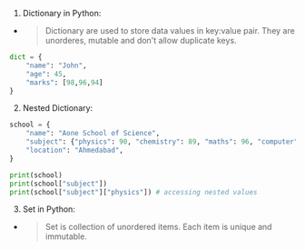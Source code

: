 1. Dictionary in Python:
- >Dictionary are used to store data values in key:value pair. They are unorderes, mutable and don't allow duplicate keys. 
```python
dict = {
    "name": "John",
    "age": 45,
    "marks": [98,96,94]
}
```

2. Nested Dictionary:
```python
school = {
    "name": "Aone School of Science",
    "subject": {"physics": 90, "chemistry": 89, "maths": 96, "computer": 91},
    "location": "Ahmedabad",
}

print(school)
print(school["subject"])
print(school["subject"]["physics"]) # accessing nested values
```

3. Set in Python:
- >Set is collection of unordered items. Each item is unique and immutable.